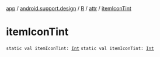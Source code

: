 [app](../../../index.md) / [android.support.design](../../index.md) / [R](../index.md) / [attr](index.md) / [itemIconTint](.)

# itemIconTint

`static val itemIconTint: `[`Int`](https://kotlinlang.org/api/latest/jvm/stdlib/kotlin/-int/index.html)
`static val itemIconTint: `[`Int`](https://kotlinlang.org/api/latest/jvm/stdlib/kotlin/-int/index.html)